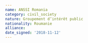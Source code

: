 ```yaml
---
name: ANSSI Romania
category: civil_society
nature: Groupement d’intérêt public
nationality: Roumanie
alliance: 
date_signed: '2018-11-12'
---
```

    